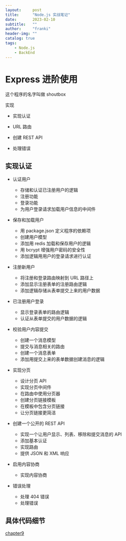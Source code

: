 ```yaml
---
layout:     post
title:      "Node.js 实战笔记"
date:       2023-02-10
subtitle:   ""
author:     "franki"
header-img: ""
catalog: true
tags:
    - Node.js
    - BackEnd
---
```


# Express 进阶使用

这个程序的名字叫做 shoutbox

实现

- 实现认证

- URL 路由

- 创建 REST API

- 处理错误

## 实现认证

- 认证用户
  
  - 存储和认证已注册用户的逻辑
  - 注册功能
  - 登录功能
  - 为用户登录请求加载用户信息的中间件

- 保存和加载用户
  
  - 用 package.json 定义程序的依赖项
  - 创建用户模型
  - 添加用 redis 加载和保存用户的逻辑
  - 用 bcrypt 增强用户密码的安全性
  - 添加逻辑用用户的登录请求进行认证

- 注册新用户
  - 将注册和登录路由映射到 URL 路径上
  - 添加显示注册表单的注册路由逻辑
  - 添加逻辑存储从表单提交上来的用户数据

- 已注册用户登录
  - 显示登录表单的路由逻辑
  - 认证从表单提交的用户数据的逻辑

- 校验用户内容提交
  - 创建一个消息模型
  - 提交与消息相关的路由
  - 创建一个消息表单
  - 添加用提交上来的表单数据创建消息的逻辑

- 实现分页
  - 设计分页 API
  - 实现分页中间件
  - 在路由中使用分页器
  - 创建分页链接模板
  - 在模板中包含分页链接
  - 让分页链接更简洁

- 创建一个公开的 REST API
  - 实现一个让用户显示、列表、移除和提交消息的 API
  - 添加基本认证
  - 实现路由
  - 提供 JSON 和 XML 响应

- 启用内容协商
  - 实现内容协商

- 错误处理
  - 处理 404 错误
  - 处理错误

## 具体代码细节

[chapter9](https://github.com/NikFranki/node-in-action/tree/master/chapter9)
